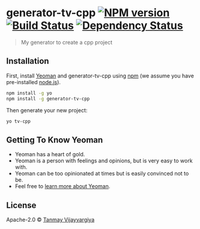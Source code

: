 # generator-tv-cpp [![NPM version][npm-image]][npm-url] [![Build Status][travis-image]][travis-url] [![Dependency Status][daviddm-image]][daviddm-url]
> My generator to create a cpp project

## Installation

First, install [Yeoman](http://yeoman.io) and generator-tv-cpp using [npm](https://www.npmjs.com/) (we assume you have pre-installed [node.js](https://nodejs.org/)).

```bash
npm install -g yo
npm install -g generator-tv-cpp
```

Then generate your new project:

```bash
yo tv-cpp
```

## Getting To Know Yeoman

 * Yeoman has a heart of gold.
 * Yeoman is a person with feelings and opinions, but is very easy to work with.
 * Yeoman can be too opinionated at times but is easily convinced not to be.
 * Feel free to [learn more about Yeoman](http://yeoman.io/).

## License

Apache-2.0 © [Tanmay Vijayvargiya](NA)


[npm-image]: https://badge.fury.io/js/generator-tv-cpp.svg
[npm-url]: https://npmjs.org/package/generator-tv-cpp
[travis-image]: https://travis-ci.com/tanmayv/generator-tv-cpp.svg?branch=master
[travis-url]: https://travis-ci.com/tanmayv/generator-tv-cpp
[daviddm-image]: https://david-dm.org/tanmayv/generator-tv-cpp.svg?theme=shields.io
[daviddm-url]: https://david-dm.org/tanmayv/generator-tv-cpp

